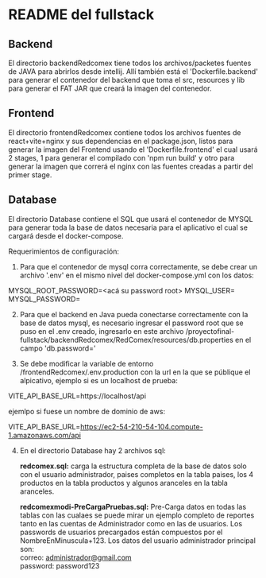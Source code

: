 # README del fullstack

## Backend
El directorio backendRedcomex tiene todos los archivos/packetes fuentes de JAVA para abrirlos desde intellij. Allí también está el 'Dockerfile.backend' para generar el contenedor del backend que toma el src, resources y lib para generar el FAT JAR que creará la imagen del contenedor.

## Frontend
El directorio frontendRedcomex contiene todos los archivos fuentes de react+vite+nginx y sus dependencias en el package.json, listos para generar la imagen del Frontend usando el 'Dockerfile.frontend' el cual usará 2 stages, 1 para generar el compilado con 'npm run build' y otro para generar la imagen que correrá el nginx con las fuentes creadas a partir del primer stage.

## Database
El directorio Database contiene el SQL que usará el contenedor de MYSQL para generar toda la base de datos necesaria para el aplicativo el cual se cargará desde el docker-compose.

Requerimientos de configuración:

1. Para que el contenedor de mysql corra correctamente, se debe crear un archivo '.env' en el mismo nivel del docker-compose.yml con los datos:

MYSQL_ROOT_PASSWORD=<acá su password root>
MYSQL_USER=<usuario de lectura>
MYSQL_PASSWORD=<password usuario lectura>

2. Para que el backend en Java pueda conectarse correctamente con la base de datos mysql, es necesario ingresar el password root que se puso en el .env creado, ingresarlo en este archivo /proyectofinal-fullstack/backendRedcomex/RedComex/resources/db.properties en el campo 'db.password='

3. Se debe modificar la variable de entorno /frontendRedcomex/.env.production con la url en la que se públique el alpicativo, ejemplo si es un localhost de prueba:

VITE_API_BASE_URL=https://localhost/api

ejemlpo si fuese un nombre de dominio de aws:

VITE_API_BASE_URL=https://ec2-54-210-54-104.compute-1.amazonaws.com/api

4. En el directorio Database hay 2 archivos sql:  

    **redcomex.sql:** carga la estructura completa de la base de datos solo con el usuario administrador, paises completos en la tabla paises, los 4 productos en la tabla productos y algunos aranceles en la tabla aranceles.  
    
    **redcomexmodi-PreCargaPruebas.sql:** Pre-Carga datos en todas las tablas con las cualaes se puede mirar un ejemplo completo de reportes tanto en las cuentas de Administrador como en las de usuarios. Los passwords de usuarios precargados están compuestos por el NombreEnMinuscula+123.
    Los datos del usuario administrador principal son:  
        correo: administrador@gmail.com  
        password: password123  